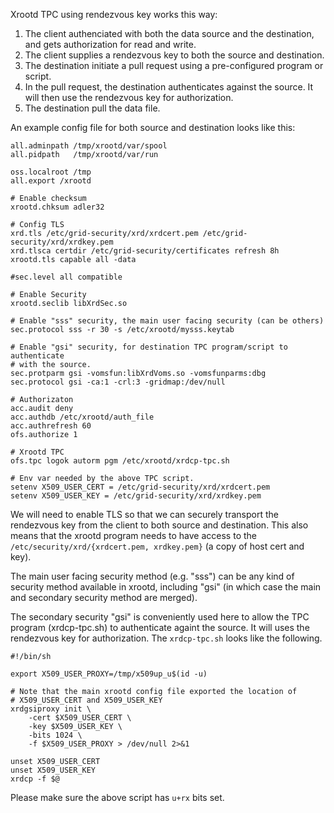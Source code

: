 Xrootd TPC using rendezvous key works this way:

1. The client authenciated with both the data source and the destination,
  and gets authorization for read and write.
1. The client supplies a rendezvous key to both the source and destination.
1. The destination initiate a pull request using a pre-configured program
  or script.
1. In the pull request, the destination authenticates against the source.
   It will then use the rendezvous key for authorization. 
1. The destination pull the data file.

An example config file for both source and destination looks like this:
```
all.adminpath /tmp/xrootd/var/spool
all.pidpath   /tmp/xrootd/var/run

oss.localroot /tmp
all.export /xrootd

# Enable checksum
xrootd.chksum adler32

# Config TLS
xrd.tls /etc/grid-security/xrd/xrdcert.pem /etc/grid-security/xrd/xrdkey.pem
xrd.tlsca certdir /etc/grid-security/certificates refresh 8h
xrootd.tls capable all -data

#sec.level all compatible

# Enable Security
xrootd.seclib libXrdSec.so

# Enable "sss" security, the main user facing security (can be others)
sec.protocol sss -r 30 -s /etc/xrootd/mysss.keytab

# Enable "gsi" security, for destination TPC program/script to authenticate 
# with the source.  
sec.protparm gsi -vomsfun:libXrdVoms.so -vomsfunparms:dbg
sec.protocol gsi -ca:1 -crl:3 -gridmap:/dev/null

# Authorizaton
acc.audit deny
acc.authdb /etc/xrootd/auth_file
acc.authrefresh 60
ofs.authorize 1

# Xrootd TPC
ofs.tpc logok autorm pgm /etc/xrootd/xrdcp-tpc.sh

# Env var needed by the above TPC script.
setenv X509_USER_CERT = /etc/grid-security/xrd/xrdcert.pem 
setenv X509_USER_KEY = /etc/grid-security/xrd/xrdkey.pem 
```

We will need to enable TLS so that we can securely transport the rendezvous key
from the client to both source and destination. This also means that the xrootd
program needs to have access to the `/etc/security/xrd/{xrdcert.pem, xrdkey.pem}`
(a copy of host cert and key).

The main user facing security method (e.g. "sss") can be any kind of security 
method available in xrootd, including "gsi" (in which case the main and secondary
security method are merged).

The secondary security "gsi" is conveniently used here to allow the TPC program
(xrdcp-tpc.sh) to
authenticate againt the source. It will uses the rendezvous key for 
authorization. The `xrdcp-tpc.sh` looks like the following.
```
#!/bin/sh

export X509_USER_PROXY=/tmp/x509up_u$(id -u)

# Note that the main xrootd config file exported the location of 
# X509_USER_CERT and X509_USER_KEY
xrdgsiproxy init \
    -cert $X509_USER_CERT \
    -key $X509_USER_KEY \
    -bits 1024 \
    -f $X509_USER_PROXY > /dev/null 2>&1

unset X509_USER_CERT
unset X509_USER_KEY
xrdcp -f $@
```

Please make sure the above script has `u+rx` bits set.



